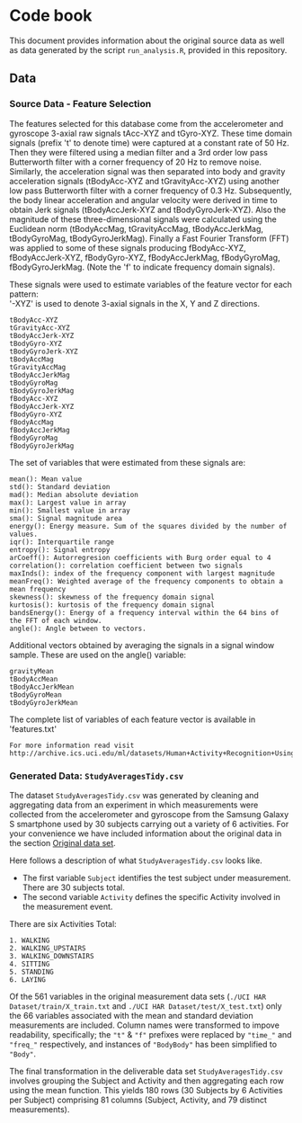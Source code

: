 Code book 
=================

This document provides information about the original source data as well as data generated by the script `run_analysis.R`, provided in this repository.

## Data

### Source Data - Feature Selection 
The features selected for this database come from the accelerometer and gyroscope 3-axial raw signals tAcc-XYZ and tGyro-XYZ. These time domain signals (prefix 't' to denote time) were captured at a constant rate of 50 Hz. Then they were filtered using a median filter and a 3rd order low pass Butterworth filter with a corner frequency of 20 Hz to remove noise. Similarly, the acceleration signal was then separated into body and gravity acceleration signals (tBodyAcc-XYZ and tGravityAcc-XYZ) using another low pass Butterworth filter with a corner frequency of 0.3 Hz. 
Subsequently, the body linear acceleration and angular velocity were derived in time to obtain Jerk signals (tBodyAccJerk-XYZ and tBodyGyroJerk-XYZ). Also the magnitude of these three-dimensional signals were calculated using the Euclidean norm (tBodyAccMag, tGravityAccMag, tBodyAccJerkMag, tBodyGyroMag, tBodyGyroJerkMag). 
Finally a Fast Fourier Transform (FFT) was applied to some of these signals producing fBodyAcc-XYZ, fBodyAccJerk-XYZ, fBodyGyro-XYZ, fBodyAccJerkMag, fBodyGyroMag, fBodyGyroJerkMag. (Note the 'f' to indicate frequency domain signals). 

These signals were used to estimate variables of the feature vector for each pattern:  
'-XYZ' is used to denote 3-axial signals in the X, Y and Z directions.
	
	tBodyAcc-XYZ
	tGravityAcc-XYZ
	tBodyAccJerk-XYZ
	tBodyGyro-XYZ
	tBodyGyroJerk-XYZ
	tBodyAccMag
	tGravityAccMag
	tBodyAccJerkMag
	tBodyGyroMag
	tBodyGyroJerkMag
	fBodyAcc-XYZ
	fBodyAccJerk-XYZ
	fBodyGyro-XYZ
	fBodyAccMag
	fBodyAccJerkMag
	fBodyGyroMag
	fBodyGyroJerkMag

The set of variables that were estimated from these signals are: 

	mean(): Mean value
	std(): Standard deviation
	mad(): Median absolute deviation 
	max(): Largest value in array
	min(): Smallest value in array
	sma(): Signal magnitude area
	energy(): Energy measure. Sum of the squares divided by the number of values. 
	iqr(): Interquartile range 
	entropy(): Signal entropy
	arCoeff(): Autorregresion coefficients with Burg order equal to 4
	correlation(): correlation coefficient between two signals
	maxInds(): index of the frequency component with largest magnitude
	meanFreq(): Weighted average of the frequency components to obtain a mean frequency
	skewness(): skewness of the frequency domain signal 
	kurtosis(): kurtosis of the frequency domain signal 
	bandsEnergy(): Energy of a frequency interval within the 64 bins of the FFT of each window.
	angle(): Angle between to vectors.

Additional vectors obtained by averaging the signals in a signal window sample. These are used on the angle() variable:

	gravityMean
	tBodyAccMean
	tBodyAccJerkMean
	tBodyGyroMean
	tBodyGyroJerkMean

The complete list of variables of each feature vector is available in 'features.txt'

	For more information read visit http://archive.ics.uci.edu/ml/datasets/Human+Activity+Recognition+Using+Smartphones


### Generated Data: `StudyAveragesTidy.csv`
The dataset `StudyAveragesTidy.csv` was generated by cleaning and aggregating data from an experiment in which measurements were collected from the accelerometer and gyroscope from the Samsung Galaxy S smartphone used by 30 subjects carrying out a variety of 6 activities.
For your convenience we have included information about the original data in the section [Original data set](#original-data-set).

Here follows a description of what `StudyAveragesTidy.csv` looks like.

* The first variable `Subject` identifies the test subject under measurement. There are 30 subjects total.
* The second variable `Activity` defines the specific Activity involved in the measurement event. 

There are six Activities Total:

	1. WALKING
	2. WALKING_UPSTAIRS
	3. WALKING_DOWNSTAIRS
	4. SITTING
	5. STANDING
	6. LAYING

Of the 561 variables in the original measurement data sets (`./UCI HAR Dataset/train/X_train.txt` and `./UCI HAR Dataset/test/X_test.txt`) only the 66 variables associated with the mean and standard deviation measurements are included. 
Column names were transformed to impove readability, specifically; the `"t"` & `"f"` prefixes were replaced by `"time_"` and `"freq_"` respectively, and instances of `"BodyBody"` has been simplified to `"Body"`.

The final transformation in the deliverable data set `StudyAveragesTidy.csv` involves grouping the Subject and Activity and then aggregating each row using the mean function. This yields 180 rows (30 Subjects by 6 Activities per Subject) comprising 81 columns (Subject, Activity, and 79 distinct measurements).  




